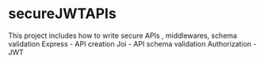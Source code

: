 # secureJWTAPIs
This project includes how to write secure APIs , middlewares, schema validation
Express - API creation
Joi - API schema validation
Authorization - JWT
